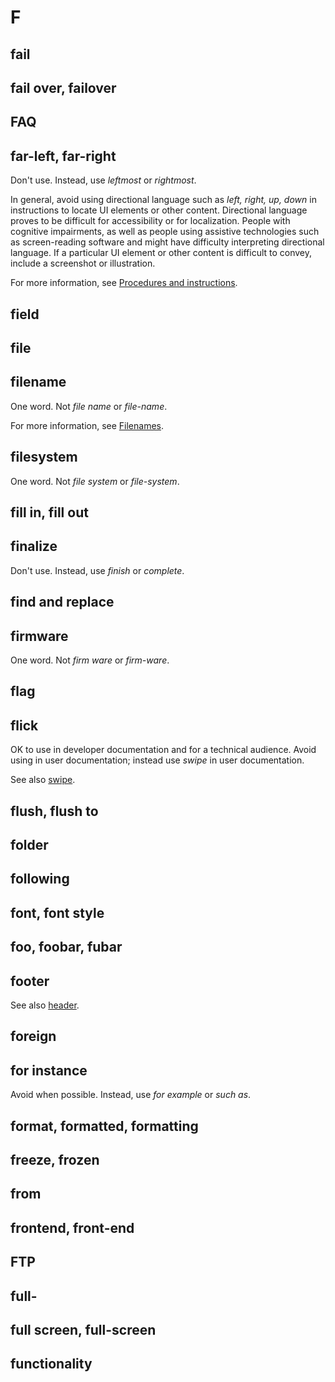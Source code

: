 # F

## fail
## fail over, failover
## FAQ
## far-left, far-right

Don't use. Instead, use *leftmost* or *rightmost*.

In general, avoid using directional language such as *left, right, up, down* in instructions to locate UI elements or other content. Directional language proves to be difficult for accessibility or for localization. People with cognitive impairments, as well as people using assistive technologies such as screen-reading software and might have difficulty interpreting directional language. If a particular UI element or other content is difficult to convey, include a screenshot or illustration.

For more information, see [Procedures and instructions]().

## field
## file
## filename

One word. Not *file name* or *file-name*.

For more information, see [Filenames]().

## filesystem

One word. Not *file system* or *file-system*.

## fill in, fill out
## finalize

Don't use. Instead, use *finish* or *complete*.

## find and replace
## firmware

One word. Not *firm ware* or *firm-ware*.

## flag
## flick

OK to use in developer documentation and for a technical audience. Avoid using in user documentation; instead use *swipe* in user documentation.

See also [swipe](s.md).

## flush, flush to
## folder
## following
## font, font style
## foo, foobar, fubar
## footer

See also [header](h.md).

## foreign
## for instance

Avoid when possible. Instead, use *for example* or *such as*.

## format, formatted, formatting
## freeze, frozen
## from
## frontend, front-end
## FTP
## full-
## full screen, full-screen
## functionality
